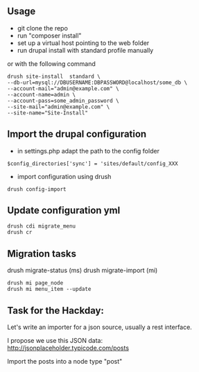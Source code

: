 ## Usage

- git clone the repo
- run "composer install"
- set up a virtual host pointing to the web folder
- run drupal install with standard profile manually 

or with the following command

```
drush site-install  standard \
--db-url=mysql://DBUSERNAME:DBPASSWORD@localhost/some_db \
--account-mail="admin@example.com" \
--account-name=admin \
--account-pass=some_admin_password \
--site-mail="admin@example.com" \
--site-name="Site-Install"
```

## Import the drupal configuration

- in settings.php adapt the path to the config folder
```
$config_directories['sync'] = 'sites/default/config_XXX
```

- import configuration using drush
```
drush config-import
```

## Update configuration yml
```
drush cdi migrate_menu
drush cr
```

## Migration tasks
drush migrate-status (ms)
drush migrate-import (mi)

```
drush mi page_node
drush mi menu_item --update
```

## Task for the Hackday:

Let's write an importer for a json source, usually a rest interface.

I propose we use this JSON data:
http://jsonplaceholder.typicode.com/posts

Import the posts into a node type "post"